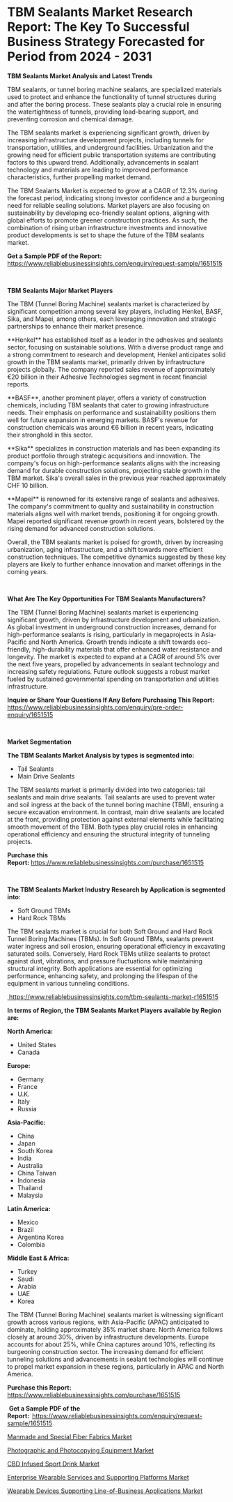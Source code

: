 <p><h1>TBM Sealants Market Research Report: The Key To Successful Business Strategy Forecasted for Period from 2024 - 2031</h1></p><p><strong>TBM Sealants Market Analysis and Latest Trends</strong></p>
<p><p>TBM sealants, or tunnel boring machine sealants, are specialized materials used to protect and enhance the functionality of tunnel structures during and after the boring process. These sealants play a crucial role in ensuring the watertightness of tunnels, providing load-bearing support, and preventing corrosion and chemical damage. </p><p>The TBM sealants market is experiencing significant growth, driven by increasing infrastructure development projects, including tunnels for transportation, utilities, and underground facilities. Urbanization and the growing need for efficient public transportation systems are contributing factors to this upward trend. Additionally, advancements in sealant technology and materials are leading to improved performance characteristics, further propelling market demand.</p><p>The TBM Sealants Market is expected to grow at a CAGR of 12.3% during the forecast period, indicating strong investor confidence and a burgeoning need for reliable sealing solutions. Market players are also focusing on sustainability by developing eco-friendly sealant options, aligning with global efforts to promote greener construction practices. As such, the combination of rising urban infrastructure investments and innovative product developments is set to shape the future of the TBM sealants market.</p></p>
<p><strong>Get a Sample PDF of the Report:&nbsp;</strong> <a href="https://www.reliablebusinessinsights.com/enquiry/request-sample/1651515?utm_campaign=1113&utm_medium=2&utm_source=Github&utm_content=ia&utm_term=08122024&utm_id=tbm-sealants">https://www.reliablebusinessinsights.com/enquiry/request-sample/1651515</a></p>
<p>&nbsp;</p>
<p><strong>TBM Sealants Major Market Players</strong></p>
<p><p>The TBM (Tunnel Boring Machine) sealants market is characterized by significant competition among several key players, including Henkel, BASF, Sika, and Mapei, among others, each leveraging innovation and strategic partnerships to enhance their market presence.</p><p>**Henkel** has established itself as a leader in the adhesives and sealants sector, focusing on sustainable solutions. With a diverse product range and a strong commitment to research and development, Henkel anticipates solid growth in the TBM sealants market, primarily driven by infrastructure projects globally. The company reported sales revenue of approximately €20 billion in their Adhesive Technologies segment in recent financial reports.</p><p>**BASF**, another prominent player, offers a variety of construction chemicals, including TBM sealants that cater to growing infrastructure needs. Their emphasis on performance and sustainability positions them well for future expansion in emerging markets. BASF's revenue for construction chemicals was around €6 billion in recent years, indicating their stronghold in this sector.</p><p>**Sika** specializes in construction materials and has been expanding its product portfolio through strategic acquisitions and innovation. The company's focus on high-performance sealants aligns with the increasing demand for durable construction solutions, projecting stable growth in the TBM market. Sika's overall sales in the previous year reached approximately CHF 10 billion.</p><p>**Mapei** is renowned for its extensive range of sealants and adhesives. The company's commitment to quality and sustainability in construction materials aligns well with market trends, positioning it for ongoing growth. Mapei reported significant revenue growth in recent years, bolstered by the rising demand for advanced construction solutions.</p><p>Overall, the TBM sealants market is poised for growth, driven by increasing urbanization, aging infrastructure, and a shift towards more efficient construction techniques. The competitive dynamics suggested by these key players are likely to further enhance innovation and market offerings in the coming years.</p></p>
<p>&nbsp;</p>
<p><strong>What Are The Key Opportunities For TBM Sealants Manufacturers?</strong></p>
<p><p>The TBM (Tunnel Boring Machine) sealants market is experiencing significant growth, driven by infrastructure development and urbanization. As global investment in underground construction increases, demand for high-performance sealants is rising, particularly in megaprojects in Asia-Pacific and North America. Growth trends indicate a shift towards eco-friendly, high-durability materials that offer enhanced water resistance and longevity. The market is expected to expand at a CAGR of around 5% over the next five years, propelled by advancements in sealant technology and increasing safety regulations. Future outlook suggests a robust market fueled by sustained governmental spending on transportation and utilities infrastructure.</p></p>
<p><strong>Inquire or Share Your Questions If Any Before Purchasing This Report:</strong> <a href="https://www.reliablebusinessinsights.com/enquiry/pre-order-enquiry/1651515?utm_campaign=1113&utm_medium=2&utm_source=Github&utm_content=ia&utm_term=08122024&utm_id=tbm-sealants">https://www.reliablebusinessinsights.com/enquiry/pre-order-enquiry/1651515</a></p>
<p>&nbsp;</p>
<p><strong>Market Segmentation</strong></p>
<p><strong>The TBM Sealants Market Analysis by types is segmented into:</strong></p>
<p><ul><li>Tail Sealants</li><li>Main Drive Sealants</li></ul></p>
<p><p>The TBM sealants market is primarily divided into two categories: tail sealants and main drive sealants. Tail sealants are used to prevent water and soil ingress at the back of the tunnel boring machine (TBM), ensuring a secure excavation environment. In contrast, main drive sealants are located at the front, providing protection against external elements while facilitating smooth movement of the TBM. Both types play crucial roles in enhancing operational efficiency and ensuring the structural integrity of tunneling projects.</p></p>
<p><strong>Purchase this Report:&nbsp;</strong><a href="https://www.reliablebusinessinsights.com/purchase/1651515?utm_campaign=1113&utm_medium=2&utm_source=Github&utm_content=ia&utm_term=08122024&utm_id=tbm-sealants">https://www.reliablebusinessinsights.com/purchase/1651515</a></p>
<p>&nbsp;</p>
<p><strong>The TBM Sealants Market Industry Research by Application is segmented into:</strong></p>
<p><ul><li>Soft Ground TBMs</li><li>Hard Rock TBMs</li></ul></p>
<p><p>The TBM sealants market is crucial for both Soft Ground and Hard Rock Tunnel Boring Machines (TBMs). In Soft Ground TBMs, sealants prevent water ingress and soil erosion, ensuring operational efficiency in excavating saturated soils. Conversely, Hard Rock TBMs utilize sealants to protect against dust, vibrations, and pressure fluctuations while maintaining structural integrity. Both applications are essential for optimizing performance, enhancing safety, and prolonging the lifespan of the equipment in various tunneling conditions.</p></p>
<p><a href="https://www.reliablebusinessinsights.com/tbm-sealants-market-r1651515?utm_campaign=1113&utm_medium=2&utm_source=Github&utm_content=ia&utm_term=08122024&utm_id=tbm-sealants">&nbsp;https://www.reliablebusinessinsights.com/tbm-sealants-market-r1651515</a></p>
<p><strong>In terms of Region, the TBM Sealants Market Players available by Region are:</strong></p>
<p>
    <p> <strong> North America: </strong>
        <ul>
            <li>United States</li>
            <li>Canada</li>
        </ul>
        </p> 
    <p> <strong> Europe: </strong>
        <ul>
            <li>Germany</li>
            <li>France</li>
            <li>U.K.</li>
            <li>Italy</li>
            <li>Russia</li>
        </ul>
        </p> 
    <p> <strong> Asia-Pacific: </strong>
        <ul>
            <li>China</li>
            <li>Japan</li>
            <li>South Korea</li>
            <li>India</li>
            <li>Australia</li>
            <li>China Taiwan</li>
            <li>Indonesia</li>
            <li>Thailand</li>
            <li>Malaysia</li>
        </ul>
        </p> 
    <p> <strong> Latin America: </strong>
        <ul>
            <li>Mexico</li>
            <li>Brazil</li>
            <li>Argentina Korea</li>
            <li>Colombia</li>
        </ul>
        </p> 
    <p> <strong> Middle East & Africa: </strong>
        <ul>
            <li>Turkey</li>
            <li>Saudi</li>
            <li>Arabia</li>
            <li>UAE</li>
            <li>Korea</li>
        </ul>
    </p>
    </p>
<p><p>The TBM (Tunnel Boring Machine) sealants market is witnessing significant growth across various regions, with Asia-Pacific (APAC) anticipated to dominate, holding approximately 35% market share. North America follows closely at around 30%, driven by infrastructure developments. Europe accounts for about 25%, while China captures around 10%, reflecting its burgeoning construction sector. The increasing demand for efficient tunneling solutions and advancements in sealant technologies will continue to propel market expansion in these regions, particularly in APAC and North America.</p></p>
<p><strong>Purchase this Report: </strong><a href="https://www.reliablebusinessinsights.com/purchase/1651515?utm_campaign=1113&utm_medium=2&utm_source=Github&utm_content=ia&utm_term=08122024&utm_id=tbm-sealants">https://www.reliablebusinessinsights.com/purchase/1651515</a></p>
<p>&nbsp;<strong>Get a Sample PDF of the Report:&nbsp;&nbsp;</strong><a href="https://www.reliablebusinessinsights.com/enquiry/request-sample/1651515?utm_campaign=1113&utm_medium=2&utm_source=Github&utm_content=ia&utm_term=08122024&utm_id=tbm-sealants">https://www.reliablebusinessinsights.com/enquiry/request-sample/1651515</a></p>
<p><strong></strong></p>
<p><p><a href="https://www.linkedin.com/pulse/anticipated-growth-manmade-special-fiber-fabrics-market-2024-xslge?utm_campaign=1113&utm_medium=2&utm_source=Github&utm_content=ia&utm_term=08122024&utm_id=tbm-sealants">Manmade and Special Fiber Fabrics Market</a></p><p><a href="https://www.linkedin.com/pulse/photographic-photocopying-equipment-market-size-insights-zhrkc?utm_campaign=1113&utm_medium=2&utm_source=Github&utm_content=ia&utm_term=08122024&utm_id=tbm-sealants">Photographic and Photocopying Equipment Market</a></p><p><a href="https://github.com/seanmcma708/Market-Research-Report-List-1/blob/main/cbd-infused-sport-drink-market.md?utm_campaign=1113&utm_medium=2&utm_source=Github&utm_content=ia&utm_term=08122024&utm_id=tbm-sealants">CBD Infused Sport Drink Market</a></p><p><a href="https://www.linkedin.com/pulse/futur-trend-quest-sl8ue?utm_campaign=1113&utm_medium=2&utm_source=Github&utm_content=ia&utm_term=08122024&utm_id=tbm-sealants">Enterprise Wearable Services and Supporting Platforms Market</a></p><p><a href="https://www.linkedin.com/pulse/wearable-devices-supporting-line-of-business-applications-rpiie?utm_campaign=1113&utm_medium=2&utm_source=Github&utm_content=ia&utm_term=08122024&utm_id=tbm-sealants">Wearable Devices Supporting Line-of-Business Applications Market</a></p></p>